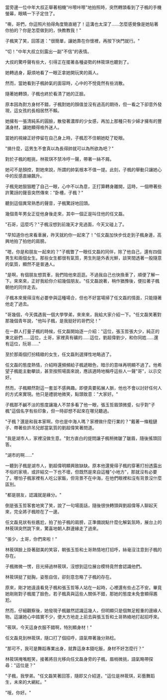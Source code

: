 當旁邊一位中年大叔正舉著相機"咔嚓咔嚓"地拍照時，突然轉頭看到了子楓的手機螢幕，眼睛一下子定住了。

"嘶，哥們，你這照片拍得角度簡直絕了！這溝也太深了……怎麼感覺像是她貼著你拍的？你是怎麼做到的，快教教我！"

子楓笑了笑，回答道："很簡單，讓她靠在你懷裡，再按下快門就行。"

"切！"中年大叔立刻露出一副"不信"的表情。

大叔的驚呼聲有些大，引得正在擺著各種姿勢的林筱琪也聽到了。

她轉過身，厭煩地看了一眼正拿她開玩笑的兩人。

然而，當她看到子楓帥氣的面容時，心中的不悅竟然有些消散。

隨著她轉頭，子楓也終於看清了她的正臉。

原本因為對方身材不錯，子楓對她的顏值並沒有過高的期待，但一看之下卻意外發現，這女孩的長相居然不賴。

她擁有一張清純系的圓臉，散發著濃厚的少女感，再加上那種只有少婦才擁有的豐滿身材，讓她顯得格外迷人。

當她的視線正好停留在自己身上時，子楓忍不住朝她眨了眨眼。

"搞什麼，這男生不會真以為長得帥就可以為所欲為吧？"

對於子楓的輕挑，林筱琪不禁冷哼一聲，帶著一絲不屑。

她可不是顏控，對她來說，所謂的帥氣根本不值一提。此刻，子楓的舉動只讓她心中的反感直線飆升。

子楓見她狠狠瞪了自己一眼，心中不以為意，正打算轉身離開，這時，一個帶著些許驚訝的聲音突然傳來："卧槽，子楓？"

聽到這個異常熟悉的聲音，子楓驚訝地回頭。

幾個青年男女正從他身後走來，其中一個正是叫住他的任文磊。

"石哥，這麼巧？"子楓沒想到前幾天才見過面，今天又碰上了。

"早知道你也來看車展，昨天就約你一起來了！"任文磊加快步伐走到子楓身邊，高興地拍了拍他的肩膀。

"嗯，你是和朋友一起來的？"子楓瞥了一眼任文磊的同伴，除了他自己，還有四個男生和兩個女生。那些女生都很有氣質，男生則是外表光鮮，談笑間透著一股隨意的氣質，顯然不是普通人。

"是啊，有個朋友想買車，我們陪他來逛逛。不過我自己也快換車了，順便了解一下。來來來，正好我給你介紹幾個朋友。"任文磊說著，稍作猶豫後，便拉著子楓朝他的同伴走去。

子楓本來覺得沒有必要參與這種場合，但也不好當場掃了任文磊的情面，只能隨著他走了過去。

"哥幾個，今天偶遇我一個大學學弟，來來來，我給大家介紹一下。"任文磊笑著對那幾個青年說，"他叫子楓，是我挺好的哥們兒！"

在一群人打量子楓的時候，任文磊開始逐一介紹："這位，張玉哲張大少，純正的東北爺們……這位，土哥，家裡真有礦的……這位，劉超偉劉少，和你同姓……還有這位，阮哥……"

至於那兩個打扮精緻的女生，任文磊則選擇性地略過了。

任文磊的態度熱情，介紹時還頻頻給子楓遞眼色，暗示的意味再明顯不過了。他希望子楓能主動攀談，甚至按照場面來說，應該適時地稱呼這些人一聲"哥"，以示交好。

然而，子楓顯然對這一套並不感興趣。即便真要拓展人脈，他也不會以討好任何人的方式來實現。他只是禮貌地微笑，點頭致意："大家好。"

子楓那不鹹不淡的態度讓幾人不禁多看了他一眼，張玉哲眉頭微蹙，似乎對"子楓"這個名字有些印象，但一時卻想不起來在哪兒聽過。

"子楓？還是和我本家啊，你也是中海人嗎？家裡做什麼行業的？"戴著一條粗鏈子、帶著些許吊兒郎當氣質的劉超偉笑著問道。

"我是湖市人，家裡沒做生意。"對方直白的提問讓子楓稍微皺了皺眉，隨後搖頭回答。

"湖市的啊……"  

一聽到子楓是湖市人，劉超偉明顯興致缺缺。原本他還覺得子楓的穿著打扮透露出不俗的家境，或許結交一下也不壞，但既然是來自這種"小地方"，那就沒有必要了。哪怕子楓家裡有人吃公家飯，但背景不在中海，在他們眼裡和沒有背景沒什麼區別。  

"都是朋友，認識就是緣分。"  

倒是張玉哲客套地笑了笑，說了一句場面話，隨後很快轉頭與劉超偉等人聊起天來，完全將子楓晾在了一邊。  

任文磊見狀有些尷尬，拍了拍子楓的肩膀，正準備說點什麼化解氣氛時，展台上的林筱琪突然跳下來，驚喜地朝人群邊緣走了過來。  

"張少，土哥，你們來啦！"  

林筱琪臉上掛著甜美的笑容，朝張玉哲和土哥熱情地打招呼，絲毫沒注意到子楓的存在。  

子楓微微一愣，目光掃過林筱琪，沒想到這位展台模特竟然會認識他們。  

林筱琪挺了挺胸，姿態自信，卻刻意忽略了子楓的存在。  

原來，剛才她遠遠看見子楓和張玉哲等人站在一起時，心裡還有些忐忑不安。畢竟她剛剛對子楓擺了臉色，若子楓真與這些人關係不錯，那她的態度未免會顯得尷尬。  

然而，仔細觀察後，她發現子楓雖然認識這幾人，但明顯只是個無足輕重的邊緣人物。這讓她心中踏實不少，便大方地走上前去與張玉哲和土哥熱絡地打起招呼來。

"筱琪，今天這身衣服不錯啊，特別顯身材！"  

任文磊見到林筱琪，隨口打了個招呼，語氣帶著幾分熟稔。  

"那可不，我可是舞蹈專業出身，就靠這身本錢吃飯，身材不好怎麼行？"  

林筱琪掩嘴輕笑，接著將目光移向任文磊身旁的子楓，眉梢微挑，語氣略帶探尋："這位是？"  

"子楓，我學弟。"任文磊笑著回答，隨即又介紹道，"這位是林筱琪，彩藝舞蹈生，未來的大網紅。"  

"哦，你好。"  